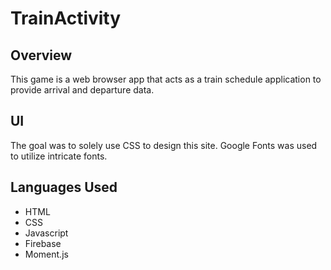 # TrainActivity

## Overview

This game is a web browser app that acts as a train schedule application to provide arrival and departure data.

## UI

The goal was to solely use CSS to design this site. Google Fonts was used to utilize intricate fonts.

## Languages Used

* HTML
* CSS
* Javascript
* Firebase
* Moment.js
